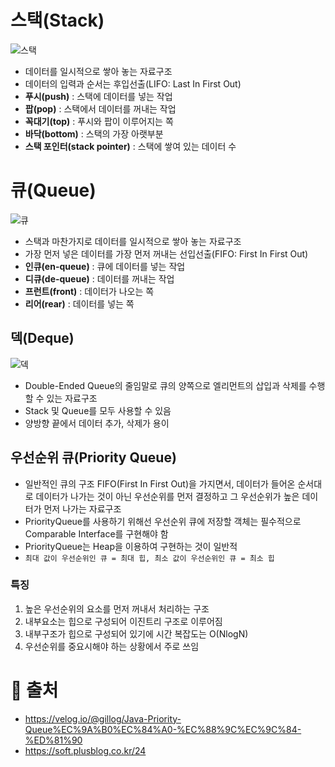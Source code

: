 # 스택(Stack)
![스택](https://github.com/mkyoung24/Algorithm/assets/103173521/863627aa-ac96-40a4-8a8c-4358c9096c14)
- 데이터를 일시적으로 쌓아 놓는 자료구조
- 데이터의 입력과 순서는 후입선출(LIFO: Last In First Out)
- **푸시(push)** : 스택에 데이터를 넣는 작업
- **팝(pop)** : 스택에서 데이터를 꺼내는 작업
- **꼭대기(top)** : 푸시와 팝이 이루어지는 쪽
- **바닥(bottom)** : 스택의 가장 아랫부분
- **스택 포인터(stack pointer)** : 스택에 쌓여 있는 데이터 수

# 큐(Queue)
![큐](https://github.com/mkyoung24/Algorithm/assets/103173521/47352eff-0898-4959-a14d-c841c6d6d5ae)
- 스택과 마찬가지로 데이터를 일시적으로 쌓아 놓는 자료구조
- 가장 먼저 넣은 데이터를 가장 먼저 꺼내는 선입선출(FIFO: First In First Out)
- **인큐(en-queue)** : 큐에 데이터를 넣는 작업
- **디큐(de-queue)** : 데이터를 꺼내는 작업
- **프런트(front)** : 데이터가 나오는 쪽
- **리어(rear)** : 데이터를 넣는 쪽

## 덱(Deque)
![덱](https://github.com/mkyoung24/Algorithm/assets/103173521/aeafbf89-df66-4fc1-a738-350728f78ad4)
- Double-Ended Queue의 줄임말로 큐의 양쪽으로 엘리먼트의 삽입과 삭제를 수행할 수 있는 자료구조
- Stack 및 Queue를 모두 사용할 수 있음
- 양방향 끝에서 데이터 추가, 삭제가 용이

## 우선순위 큐(Priority Queue)
- 일반적인 큐의 구조 FIFO(First In First Out)을 가지면서, 데이터가 들어온 순서대로 데이터가 나가는 것이 아닌 우선순위를 먼저 결정하고 그 우선순위가 높은 데이터가 먼저 나가는 자료구조
- PriorityQueue를 사용하기 위해선 우선순위 큐에 저장할 객체는 필수적으로 Comparable Interface를 구현해야 함
- PriorityQueue는 Heap을 이용하여 구현하는 것이 일반적
- `최대 값이 우선순위인 큐 = 최대 힙, 최소 값이 우선순위인 큐 = 최소 힙`
### 특징
1. 높은 우선순위의 요소를 먼저 꺼내서 처리하는 구조
2. 내부요소는 힙으로 구성되어 이진트리 구조로 이루어짐
3. 내부구조가 힙으로 구성되어 있기에 시간 복잡도는 O(NlogN)
4. 우선순위를 중요시해야 하는 상황에서 주로 쓰임


# :file_folder: 출처
- <https://velog.io/@gillog/Java-Priority-Queue%EC%9A%B0%EC%84%A0-%EC%88%9C%EC%9C%84-%ED%81%90>
- <https://soft.plusblog.co.kr/24>
